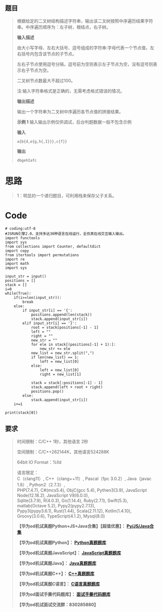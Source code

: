 ## 题目

> 根据给定的二叉树结构描述字符串，输出该二叉树按照中序遍历结果字符串。中序遍历顺序为：左子树，根结点，右子树。
>
> **输入描述**
>
> 由大小写字母、左右大括号、逗号组成的字符串:字母代表一个节点值，左右括号内包含该节点的子节点。
>
> 左右子节点使用逗号分隔，逗号前为空则表示左子节点为空，没有逗号则表示右子节点为空。
>
> 二叉树节点数最大不超过100。
>
> 注:输入字符串格式是正确的，无需考虑格式错误的情况。
>
> **输出描述**
>
> 输出一个字符串为二叉树中序遍历各节点值的拼接结果。
>
> **示例 1** 输入输出示例仅供调试，后台判题数据一般不包含示例
>
> **输入**
>
> `a{b{d,e{g,h{,I}}},c{f}}`
>
> **输出**
>
> `dbgehIafc`

# 思路

> 1：明显的一个递归题目，可利用栈来保存父子关系。

# Code

    
    
    # coding:utf-8
    #JSRUN引擎2.0，支持多达30种语言在线运行，全仿真在线交互输入输出。 
    import functools
    import sys
    from collections import Counter, defaultdict
    import copy
    from itertools import permutations
    import re
    import math
    import sys
    
    input_str = input()
    positions = []
    stack = []
    i=0
    while(True):
        if(i>=len(input_str)):
            break
        else:
            if input_str[i] == '{':
                positions.append(len(stack))
                stack.append(input_str[i])
            elif input_str[i] == '}':
                root = stack[positions[-1] - 1]  
                left = ""
                right = ""
                new_str = ""
                for ele in stack[(positions[-1] + 1):]:
                    new_str += ele
                new_list = new_str.split(",")
                if len(new_list) == 1: 
                    left = new_list[0]
                else:
                    left = new_list[0]
                    right = new_list[1]
    
                stack = stack[:positions[-1] - 1]
                stack.append(left + root + right)
                positions.pop()
            else:
                stack.append(input_str[i])
        i+=1
     
    print(stack[0])

## 要求

> 时间限制：C/C++ 1秒，其他语言 2秒
>
> 空间限制：C/C++262144K，其他语言524288K
>
> 64bit IO Format：%lld
>
> 语言限定：  
>  C（clang11）, C++（clang++11）, Pascal（fpc 3.0.2）, Java（javac 1.8）,
> Python2（2.7.3）,  
>  PHP(7.4.7), C#(mcs5.4), ObjC(gcc 5.4), Pythen3(3.9), JavaScript
> Node(12.18.2), JavaScript V8(6.0.0),  
>  Sqlite(3.7.9), R(4.0.3), Go(1.14.4), Ruby(2.7.1), Swift(5.3), matlab(Octave
> 5.2), Pypy2(pypy2.7.13),  
>  Pypy3(pypy3.6.1), Rust(1.44), Scala(2.11.12), Kotlin(1.4.10),
> Groovy(3.0.6), TypeScript(4.1.2), Mysql(8.0)
>
> **【华为od机试真题Python+JS+Java合集】【超值优惠】：
> **[Py/JS/Java合集](https://blog.csdn.net/misayaaaaa/category_12258991.html
> "Py/JS/Java合集")****
>
> **【华为od机试真题Python】：
> **[Python真题题库](https://blog.csdn.net/misayaaaaa/category_12111005.html
> "Python真题题库")****
>
> **【华为od机试真题JavaScript】：
> **[JavaScript真题题库](https://blog.csdn.net/misayaaaaa/category_12199270.html
> "JavaScript真题题库")****
>
> **【华为od机试真题Java】：
> **[Java真题题库](https://blog.csdn.net/misayaaaaa/category_12111006.html
> "Java真题题库")****
>
> **【华为od机试真题C++】：
> **[C++真题题库](https://blog.csdn.net/misayaaaaa/category_12036814.html
> "C++真题题库")****
>
> **【华为od机试真题C语言】：
> **[C语言真题题库](https://blog.csdn.net/misayaaaaa/category_12217917.html
> "C语言真题题库")****
>
> **【华为od面试手撕代码题库】：
> **[面试手撕代码题库](https://renjie.blog.csdn.net/article/details/130419388
> "面试手撕代码题库")****
>
> **【华为od机试面试交流群：830285880】**

